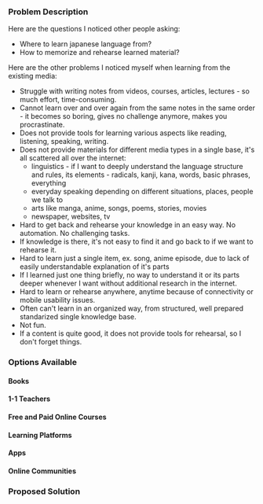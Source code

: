 
### Problem Description

Here are the questions I noticed other people asking:
- Where to learn japanese language from? 
- How to memorize and rehearse learned material?

Here are the other problems I noticed myself when learning from the existing media:
- Struggle with writing notes from videos, courses, articles, lectures - so much effort, time-consuming.
- Cannot learn over and over again from the same notes in the same order - it becomes so boring, gives no challenge anymore, makes you procrastinate.
- Does not provide tools for learning various aspects like reading, listening, speaking, writing.
- Does not provide materials for different media types in a single base, it's all scattered all over the internet:
  - linguistics - if I want to deeply understand the language structure and rules, its elements - radicals, kanji, kana, words, basic phrases, everything
  - everyday speaking depending on different situations, places, people we talk to
  - arts like manga, anime, songs, poems, stories, movies
  - newspaper, websites, tv
- Hard to get back and rehearse your knowledge in an easy way. No automation. No challenging tasks.
- If knowledge is there, it's not easy to find it and go back to if we want to rehearse it.
- Hard to learn just a single item, ex. song, anime episode, due to lack of easily understandable explanation of it's parts
- If I learned just one thing briefly, no way to understand it or its parts deeper whenever I want without additional research in the internet.
- Hard to learn or rehearse anywhere, anytime because of connectivity or mobile usability issues.
- Often can't learn in an organized way, from structured, well prepared standarized single knowledge base.
- Not fun.
- If a content is quite good, it does not provide tools for rehearsal, so I don't forget things.

### Options Available

#### Books

#### 1-1 Teachers

#### Free and Paid Online Courses

#### Learning Platforms

#### Apps

#### Online Communities

### Proposed Solution

